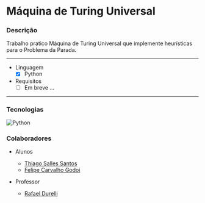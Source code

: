 # Máquina de Turing Universal


### Descrição
Trabalho pratico Máquina de Turing Universal que implemente heurísticas para o Problema da Parada.

---

- Linguagem
  - [X] Python
  
- Requisitos
  - [ ] Em breve ...
  
---

### Tecnologias

![Python](https://img.shields.io/badge/-Python-333?style=for-the-badge&logo=python)


### Colaboradores 

- Alunos
  - <a href="https://github.com/ThiagoSallesSantos">Thiago Salles Santos</a>
  - <a href="https://github.com/felipecarvalhogodoi98">Felipe Carvalho Godoi</a>

- Professor
  - <a href="https://github.com/rdurelli">Rafael Durelli</a>
